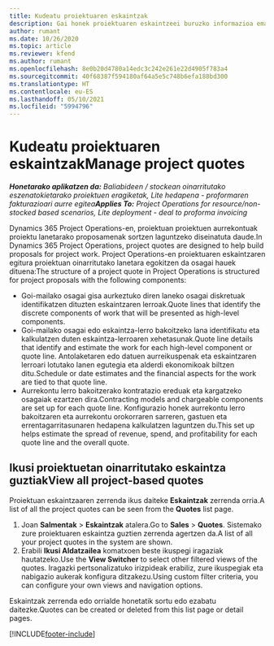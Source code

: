 ```yaml
---
title: Kudeatu proiektuaren eskaintzak
description: Gai honek proiektuaren eskaintzeei buruzko informazioa ematen du.
author: rumant
ms.date: 10/26/2020
ms.topic: article
ms.reviewer: kfend
ms.author: rumant
ms.openlocfilehash: 8e0b20d4780a14edc3c242e261e22d4905f783a4
ms.sourcegitcommit: 40f68387f594180af64a5e5c748b6efa188bd300
ms.translationtype: HT
ms.contentlocale: eu-ES
ms.lasthandoff: 05/10/2021
ms.locfileid: "5994796"
---
```

# <a name="manage-project-quotes"></a><span data-ttu-id="bd64d-103">Kudeatu proiektuaren eskaintzak</span><span class="sxs-lookup"><span data-stu-id="bd64d-103">Manage project quotes</span></span>

<span data-ttu-id="bd64d-104">_**Honetarako aplikatzen da:** Baliabideen / stockean oinarritutako eszenatokietarako proiektuen eragiketak, Lite hedapena - proformaren fakturazioari aurre egitea_</span><span class="sxs-lookup"><span data-stu-id="bd64d-104">_**Applies To:** Project Operations for resource/non-stocked based scenarios, Lite deployment - deal to proforma invoicing_</span></span>

<span data-ttu-id="bd64d-105">Dynamics 365 Project Operations-en, proiektuan proiektuen aurrekontuak proiektu lanetarako proposamenak sortzen laguntzeko diseinatuta daude.</span><span class="sxs-lookup"><span data-stu-id="bd64d-105">In Dynamics 365 Project Operations, project quotes are designed to help build proposals for project work.</span></span> <span data-ttu-id="bd64d-106">Project Operations-en proiektuaren eskaintzaren egitura proiektuan oinarritutako lanetara egokitzen da osagai hauek dituena:</span><span class="sxs-lookup"><span data-stu-id="bd64d-106">The structure of a project quote in Project Operations is structured for project proposals with the following components:</span></span>

  - <span data-ttu-id="bd64d-107">Goi-mailako osagai gisa aurkeztuko diren laneko osagai diskretuak identifikatzen dituzten eskaintzaren lerroak.</span><span class="sxs-lookup"><span data-stu-id="bd64d-107">Quote lines that identify the discrete components of work that will be presented as high-level components.</span></span>
  - <span data-ttu-id="bd64d-108">Goi-mailako osagai edo eskaintza-lerro bakoitzeko lana identifikatu eta kalkulatzen duten eskaintza-lerroaren xehetasunak.</span><span class="sxs-lookup"><span data-stu-id="bd64d-108">Quote line details that identify and estimate the work for each high-level component or quote line.</span></span> <span data-ttu-id="bd64d-109">Antolaketaren edo datuen aurreikuspenak eta eskaintzaren lerroari lotutako lanen egutegia eta alderdi ekonomikoak biltzen ditu.</span><span class="sxs-lookup"><span data-stu-id="bd64d-109">Schedule or date estimates and the financial aspects for the work are tied to that quote line.</span></span>
  - <span data-ttu-id="bd64d-110">Aurrekontu lerro bakoitzerako kontratazio ereduak eta kargatzeko osagaiak ezartzen dira.</span><span class="sxs-lookup"><span data-stu-id="bd64d-110">Contracting models and chargeable components are set up for each quote line.</span></span> <span data-ttu-id="bd64d-111">Konfigurazio honek aurrekontu lerro bakoitzaren eta aurrekontu orokorraren sarreren, gastuen eta errentagarritasunaren hedapena kalkulatzen laguntzen du.</span><span class="sxs-lookup"><span data-stu-id="bd64d-111">This set up helps estimate the spread of revenue, spend, and profitability for each quote line and the overall quote.</span></span>

## <a name="view-all-project-based-quotes"></a><span data-ttu-id="bd64d-112">Ikusi proiektuetan oinarritutako eskaintza guztiak</span><span class="sxs-lookup"><span data-stu-id="bd64d-112">View all project-based quotes</span></span>

<span data-ttu-id="bd64d-113">Proiektuan eskaintzaaren zerrenda ikus daiteke **Eskaintzak** zerrenda orria.</span><span class="sxs-lookup"><span data-stu-id="bd64d-113">A list of all the project quotes can be seen from the **Quotes** list page.</span></span> 

1. <span data-ttu-id="bd64d-114">Joan **Salmentak** > **Eskaintzak** atalera.</span><span class="sxs-lookup"><span data-stu-id="bd64d-114">Go to **Sales** > **Quotes**.</span></span> <span data-ttu-id="bd64d-115">Sistemako zure proiektuaren eskaintza guztien zerrenda agertzen da.</span><span class="sxs-lookup"><span data-stu-id="bd64d-115">A list of all your project quotes in the system are shown.</span></span> 
2. <span data-ttu-id="bd64d-116">Erabili **Ikusi Aldatzailea** komatxoen beste ikuspegi iragaziak hautatzeko.</span><span class="sxs-lookup"><span data-stu-id="bd64d-116">Use the **View Switcher** to select other filtered views of the quotes.</span></span> <span data-ttu-id="bd64d-117">Iragazki pertsonalizatuko irizpideak erabiliz, zure ikuspegiak eta nabigazio aukerak konfigura ditzakezu.</span><span class="sxs-lookup"><span data-stu-id="bd64d-117">Using custom filter criteria, you can configure your own views and navigation options.</span></span>

<span data-ttu-id="bd64d-118">Eskaintzak zerrenda edo orrialde honetatik sortu edo ezabatu daitezke.</span><span class="sxs-lookup"><span data-stu-id="bd64d-118">Quotes can be created or deleted from this list page or detail pages.</span></span>


[!INCLUDE[footer-include](../../includes/footer-banner.md)]